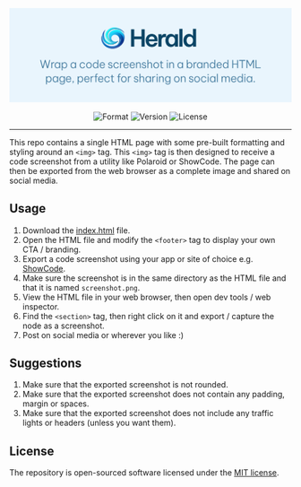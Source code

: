 <p align="center">
    <img src="https://raw.githubusercontent.com/TorchKit/Herald/main/art/banner.png" width="800" alt="Herald">
    <p align="center">
        <img alt="Format" src="https://img.shields.io/badge/format-HTML-orange">
        <img alt="Version" src="https://img.shields.io/badge/version-v1.0-blue">
        <img alt="License" src="https://img.shields.io/badge/license-MIT-green">
    </p>
</p>

------

This repo contains a single HTML page with some pre-built formatting and styling around an `<img>` tag. 
This `<img>` tag is then designed to receive a code screenshot from a utility like Polaroid or ShowCode.
The page can then be exported from the web browser as a complete image and shared on social media.

## Usage

1. Download the [index.html](index.html) file.
2. Open the HTML file and modify the `<footer>` tag to display your own CTA / branding.
3. Export a code screenshot using your app or site of choice e.g. [ShowCode](https://showcode.app).
4. Make sure the screenshot is in the same directory as the HTML file and that it is named `screenshot.png`.
5. View the HTML file in your web browser, then open dev tools / web inspector.
6. Find the `<section>` tag, then right click on it and export / capture the node as a screenshot.
7. Post on social media or wherever you like :)

## Suggestions

1. Make sure that the exported screenshot is not rounded.
2. Make sure that the exported screenshot does not contain any padding, margin or spaces.
3. Make sure that the exported screenshot does not include any traffic lights or headers (unless you want them).

## License

The repository is open-sourced software licensed under the [MIT license](LICENSE.MD).
